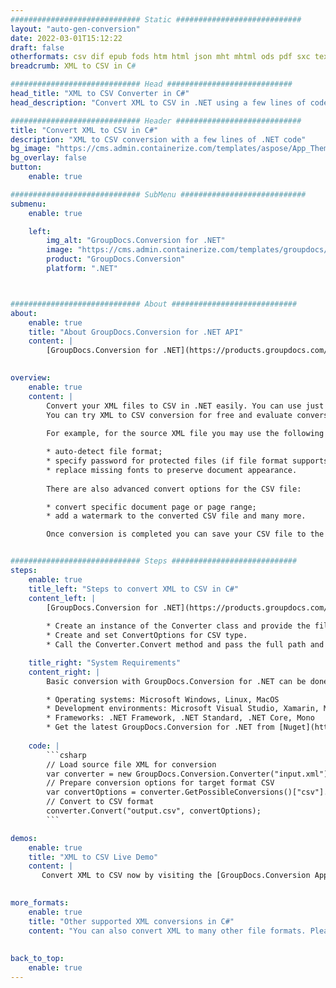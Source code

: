 ```yaml
---
############################# Static ############################
layout: "auto-gen-conversion"
date: 2022-03-01T15:12:22
draft: false
otherformats: csv dif epub fods htm html json mht mhtml ods pdf sxc tex tsv xlam xls xlsb xlsm xlsx xlt xltm xltx xml xps
breadcrumb: XML to CSV in C#

############################# Head ############################
head_title: "XML to CSV Converter in C#"
head_description: "Convert XML to CSV in .NET using a few lines of code. Use the GroupDocs Document Conversion API to convert over 160 file formats."

############################# Header ############################
title: "Convert XML to CSV in C#"
description: "XML to CSV conversion with a few lines of .NET code"
bg_image: "https://cms.admin.containerize.com/templates/aspose/App_Themes/V3/images/bg/header1.png"
bg_overlay: false
button:
    enable: true

############################# SubMenu ############################
submenu:
    enable: true

    left:
        img_alt: "GroupDocs.Conversion for .NET"
        image: "https://cms.admin.containerize.com/templates/groupdocs/images/product-logos/90x90-noborder/groupdocs-conversion-net.png"
        product: "GroupDocs.Conversion"
        platform: ".NET"



############################# About ############################
about:
    enable: true
    title: "About GroupDocs.Conversion for .NET API"
    content: |
        [GroupDocs.Conversion for .NET](https://products.groupdocs.com/conversion/net/) can be used to convert Microsoft Word, Excel, PowerPoint, PDF, Visio and other formats. GroupDocs.Conversion is a standalone API that is suitable for back-end and internal systems where high performance is required. It does not depend on any software such as Microsoft or Open Office.
    

overview:
    enable: true
    content: |
        Convert your XML files to CSV in .NET easily. You can use just a couple of C# code lines in any platform of your choice like - Windows, Linux, macOS.
        You can try XML to CSV conversion for free and evaluate conversion results quality.  Along with simple file conversion scenarios you can try more advanced options for loading source XML file and for saving output CSV result. 
        
        For example, for the source XML file you may use the following load options:

        * auto-detect file format;
        * specify password for protected files (if file format supports it);
        * replace missing fonts to preserve document appearance.
        
        There are also advanced convert options for the CSV file:

        * convert specific document page or page range;
        * add a watermark to the converted CSV file and many more.

        Once conversion is completed you can save your CSV file to the local file path or any third-party storage like FTP, Amazon S3, Google Drive, Dropbox etc. Please note - to convert XML to CSV there is no need for any additional software installed - like MS Office, Open Office, Adobe Acrobat Reader etc.


############################# Steps ############################
steps:
    enable: true
    title_left: "Steps to convert XML to CSV in C#"
    content_left: |
        [GroupDocs.Conversion for .NET](https://products.groupdocs.com/conversion/net/) makes it easy for developers to convert a XML file to CSV with a few lines of code.
        
        * Create an instance of the Converter class and provide the file XML with the full path
        * Create and set ConvertOptions for CSV type.
        * Call the Converter.Convert method and pass the full path and format (CSV) as a parameter

    title_right: "System Requirements"
    content_right: |
        Basic conversion with GroupDocs.Conversion for .NET can be done in just a few simple steps. Our APIs are supported on all major platforms and operating systems. Before executing the code below, make sure you have the following prerequisites installed on your system.

        * Operating systems: Microsoft Windows, Linux, MacOS
        * Development environments: Microsoft Visual Studio, Xamarin, MonoDevelop
        * Frameworks: .NET Framework, .NET Standard, .NET Core, Mono
        * Get the latest GroupDocs.Conversion for .NET from [Nuget](https://www.nuget.org/packages/groupdocs.conversion)
         
    code: |
        ```csharp    
        // Load source file XML for conversion
        var converter = new GroupDocs.Conversion.Converter("input.xml");
        // Prepare conversion options for target format CSV
        var convertOptions = converter.GetPossibleConversions()["csv"].ConvertOptions;
        // Convert to CSV format
        converter.Convert("output.csv", convertOptions);
        ```

demos:
    enable: true
    title: "XML to CSV Live Demo"
    content: |
       Convert XML to CSV now by visiting the [GroupDocs.Conversion App](https://products.groupdocs.app/conversion/family) website. Online demo has the following advantages
          

more_formats:
    enable: true
    title: "Other supported XML conversions in C#"
    content: "You can also convert XML to many other file formats. Please see the list below."
       
       
back_to_top:
    enable: true
---
```

